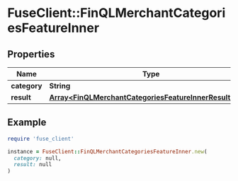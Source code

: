 # FuseClient::FinQLMerchantCategoriesFeatureInner

## Properties

| Name | Type | Description | Notes |
| ---- | ---- | ----------- | ----- |
| **category** | **String** |  | [optional] |
| **result** | [**Array&lt;FinQLMerchantCategoriesFeatureInnerResultInner&gt;**](FinQLMerchantCategoriesFeatureInnerResultInner.md) |  | [optional] |

## Example

```ruby
require 'fuse_client'

instance = FuseClient::FinQLMerchantCategoriesFeatureInner.new(
  category: null,
  result: null
)
```

